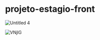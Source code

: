 # projeto-estagio-front


![Untitled 4](https://github.com/gaalvesj/projeto-estagio-front/assets/23504396/cdef72ec-3c59-4048-ab1f-bf89e8d1cd39)

![VNjlG](https://github.com/gaalvesj/projeto-estagio-front/assets/23504396/09f81757-ea0f-4e9e-a4c9-f8c6ecd10bd5)
